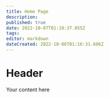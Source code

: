 ```yaml
---
title: Home Page
description: 
published: true
date: 2022-10-07T01:18:37.055Z
tags: 
editor: markdown
dateCreated: 2022-10-06T01:16:31.606Z
---
```


# Header
Your content here